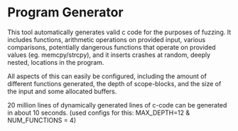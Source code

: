 # Program Generator

This tool automatically generates valid c code for the purposes of fuzzing. It includes functions,
arithmetic operations on provided input, various comparisons, potentially dangerous functions that
operate on provided values (eg. memcpy/strcpy), and it inserts crashes at random, deeply nested,
locations in the program.

All aspects of this can easily be configured, including the amount of different functions generated,
the depth of scope-blocks, and the size of the input and some allocated buffers.

20 million lines of dynamically generated lines of c-code can be generated in about 10 seconds.
(used configs for this: MAX_DEPTH=12 & NUM_FUNCTIONS = 4)

